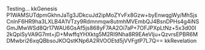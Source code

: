 Testing...
kkGenesis P1WAMSUTdpmGkhnJaTg3JDkcuJd2ipMoZYvFx8Gzw+byEnwqgWy/MhSjsCnlnF6HR9ha3LXLB4A1VTzy9Rdmnmqw8utmhMVEmbQJ4BsnDPHs4g4iNSGmJMwWSd8Qr17WAU6GsAf5js868yF7AA2Oi7aP+7OFJPXpLtNz+5x3d00I2kQpiSyVA9G7mt+jD+MwffqYHXktg5M2RI9Nha8R9EAeVlju+QzvrsEPBR6MDMwbri26xqQBbsoJKOQstKNp6A2RVOOEtd5jVVFgtP7L7Q== kkRevelation
